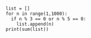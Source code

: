     list = []
    for n in range(1,1000):
      if n % 3 == 0 or n % 5 == 0:
        list.append(n)
    print(sum(list))
